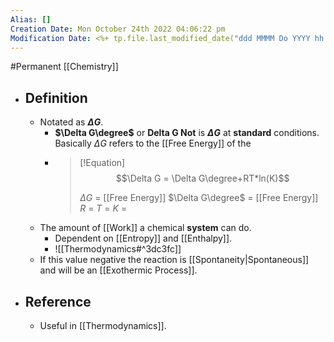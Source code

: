 ```yaml
---
Alias: []
Creation Date: Mon October 24th 2022 04:06:22 pm 
Modification Date: <%+ tp.file.last_modified_date("ddd MMMM Do YYYY hh:mm:ss a") %>
---
```

#Permanent [[Chemistry]]

- ## Definition
	- Notated as **$\Delta G$**.
		- **$\Delta G\degree$** or **Delta G Not** is **$\Delta G$** at **standard** conditions. Basically $\Delta G$ refers to the [[Free Energy]] of the 
		- > [!Equation]
		  > $$\Delta G = \Delta G\degree+RT*ln(K)$$
		  > 
		  > $\Delta G$ = [[Free Energy]]
		  > $\Delta G\degree$ = [[Free Energy]] 
		  > $R$ = 
		  > $T$ = 
		  > $K$ = 
	- The amount of [[Work]] a chemical **system** can do.
		- Dependent on [[Entropy]] and [[Enthalpy]].
		- ![[Thermodynamics#^3dc3fc]]
	- If this value negative the reaction is [[Spontaneity|Spontaneous]] and will be an [[Exothermic Process]].
- ## Reference
	- Useful in [[Thermodynamics]].